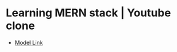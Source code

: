 # Learning MERN stack | Youtube clone

- [Model Link](https://app.eraser.io/workspace/O8xpLFGiQShnj0vLv0c3?origin=share&elements=R4n44Ct3voC_jzZse5s1Ew)
